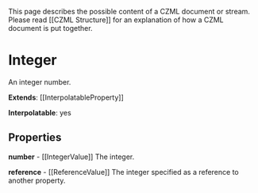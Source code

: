 This page describes the possible content of a CZML document or stream.  Please read [[CZML Structure]] for an explanation of how a CZML document is put together.

# Integer

An integer number.

**Extends**: [[InterpolatableProperty]]

**Interpolatable**: yes

## Properties

**number** - [[IntegerValue]]
The integer.


**reference** - [[ReferenceValue]]
The integer specified as a reference to another property.


